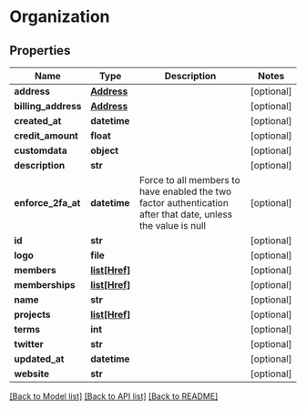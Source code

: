 # Organization


## Properties
Name | Type | Description | Notes
------------ | ------------- | ------------- | -------------
**address** | [**Address**](Address.md) |  | [optional] 
**billing_address** | [**Address**](Address.md) |  | [optional] 
**created_at** | **datetime** |  | [optional] 
**credit_amount** | **float** |  | [optional] 
**customdata** | **object** |  | [optional] 
**description** | **str** |  | [optional] 
**enforce_2fa_at** | **datetime** | Force to all members to have enabled the two factor authentication after that date, unless the value is null | [optional] 
**id** | **str** |  | [optional] 
**logo** | **file** |  | [optional] 
**members** | [**list[Href]**](Href.md) |  | [optional] 
**memberships** | [**list[Href]**](Href.md) |  | [optional] 
**name** | **str** |  | [optional] 
**projects** | [**list[Href]**](Href.md) |  | [optional] 
**terms** | **int** |  | [optional] 
**twitter** | **str** |  | [optional] 
**updated_at** | **datetime** |  | [optional] 
**website** | **str** |  | [optional] 

[[Back to Model list]](../README.md#documentation-for-models) [[Back to API list]](../README.md#documentation-for-api-endpoints) [[Back to README]](../README.md)


